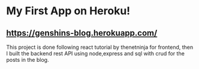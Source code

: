 # My First App on Heroku!

## https://genshins-blog.herokuapp.com/

This project is done following react tutorial by thenetninja for frontend, then I built the backend rest API using node,express and sql with crud for the posts in the blog.
